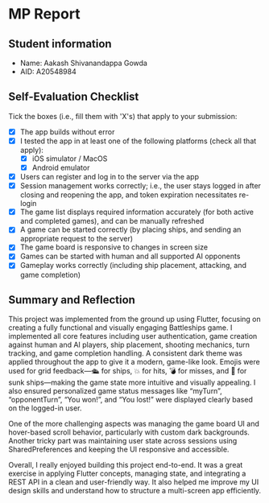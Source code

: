 # MP Report

## Student information

- Name: Aakash Shivanandappa Gowda
- AID: A20548984

## Self-Evaluation Checklist

Tick the boxes (i.e., fill them with 'X's) that apply to your submission:

- [X] The app builds without error
- [X] I tested the app in at least one of the following platforms (check all
      that apply):
  - [X] iOS simulator / MacOS
  - [X] Android emulator
- [X] Users can register and log in to the server via the app
- [X] Session management works correctly; i.e., the user stays logged in after
      closing and reopening the app, and token expiration necessitates re-login
- [X] The game list displays required information accurately (for both active
      and completed games), and can be manually refreshed
- [X] A game can be started correctly (by placing ships, and sending an
      appropriate request to the server)
- [X] The game board is responsive to changes in screen size
- [X] Games can be started with human and all supported AI opponents
- [X] Gameplay works correctly (including ship placement, attacking, and game
      completion)

## Summary and Reflection

This project was implemented from the ground up using Flutter, focusing on creating a fully functional and visually engaging Battleships game. I implemented all core features including user authentication, game creation against human and AI players, ship placement, shooting mechanics, turn tracking, and game completion handling. A consistent dark theme was applied throughout the app to give it a modern, game-like look. Emojis were used for grid feedback—🛳️ for ships, 💥 for hits, 💣 for misses, and 🫧 for sunk ships—making the game state more intuitive and visually appealing. I also ensured personalized game status messages like “myTurn”, “opponentTurn”, “You won!”, and “You lost!” were displayed clearly based on the logged-in user.

One of the more challenging aspects was managing the game board UI and hover-based scroll behavior, particularly with custom dark backgrounds. Another tricky part was maintaining user state across sessions using SharedPreferences and keeping the UI responsive and accessible.

Overall, I really enjoyed building this project end-to-end. It was a great exercise in applying Flutter concepts, managing state, and integrating a REST API in a clean and user-friendly way. It also helped me improve my UI design skills and understand how to structure a multi-screen app efficiently.
